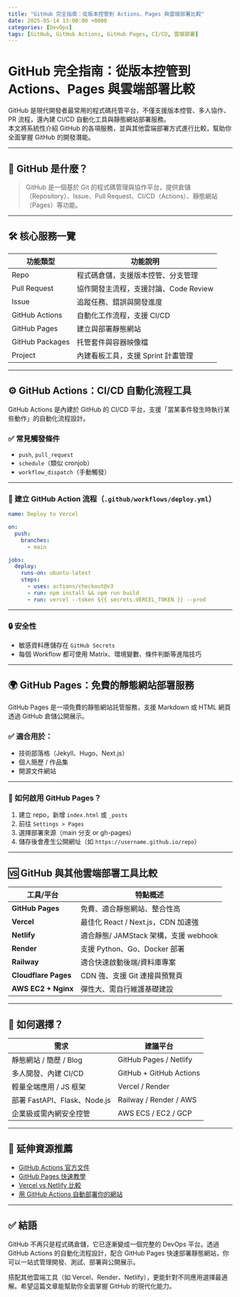 ```yaml
---
title: "GitHub 完全指南：從版本控管到 Actions、Pages 與雲端部署比較"
date: 2025-05-14 13:00:00 +0800
categories: [DevOps]
tags: [GitHub, GitHub Actions, GitHub Pages, CI/CD, 雲端部署]
---
```


# GitHub 完全指南：從版本控管到 Actions、Pages 與雲端部署比較

GitHub 是現代開發者最常用的程式碼托管平台，不僅支援版本控管、多人協作、PR 流程，還內建 CI/CD 自動化工具與靜態網站部署服務。  
本文將系統性介紹 GitHub 的各項服務，並與其他雲端部署方式進行比較，幫助你全面掌握 GitHub 的開發潛能。

---

## 🧱 GitHub 是什麼？

> GitHub 是一個基於 Git 的程式碼管理與協作平台，提供倉儲（Repository）、Issue、Pull Request、CI/CD（Actions）、靜態網站（Pages）等功能。

---

## 🛠 核心服務一覽

| 功能類型       | 功能說明 |
|----------------|----------|
| Repo           | 程式碼倉儲，支援版本控管、分支管理 |
| Pull Request   | 協作開發主流程，支援討論、Code Review |
| Issue          | 追蹤任務、錯誤與開發進度 |
| GitHub Actions | 自動化工作流程，支援 CI/CD |
| GitHub Pages   | 建立與部署靜態網站 |
| GitHub Packages| 托管套件與容器映像檔 |
| Project        | 內建看板工具，支援 Sprint 計畫管理 |

---

## ⚙️ GitHub Actions：CI/CD 自動化流程工具

GitHub Actions 是內建於 GitHub 的 CI/CD 平台，支援「當某事件發生時執行某些動作」的自動化流程設計。

### ✅ 常見觸發條件

- `push`, `pull_request`
- `schedule`（類似 cronjob）
- `workflow_dispatch`（手動觸發）

---

### 📝 建立 GitHub Action 流程（`.github/workflows/deploy.yml`）

```yaml
name: Deploy to Vercel

on:
  push:
    branches:
      - main

jobs:
  deploy:
    runs-on: ubuntu-latest
    steps:
      - uses: actions/checkout@v3
      - run: npm install && npm run build
      - run: vercel --token ${{ secrets.VERCEL_TOKEN }} --prod
```

---

### 🔒 安全性

* 敏感資料應儲存在 `GitHub Secrets`
* 每個 Workflow 都可使用 Matrix、環境變數、條件判斷等進階技巧

---

## 🌍 GitHub Pages：免費的靜態網站部署服務

GitHub Pages 是一項免費的靜態網站託管服務，支援 Markdown 或 HTML 網頁透過 GitHub 倉儲公開展示。

### ✅ 適合用於：

* 技術部落格（Jekyll、Hugo、Next.js）
* 個人簡歷 / 作品集
* 開源文件網站

---

### 🧭 如何啟用 GitHub Pages？

1. 建立 repo，新增 `index.html` 或 `_posts`
2. 前往 `Settings > Pages`
3. 選擇部署來源（main 分支 or gh-pages）
4. 儲存後會產生公開網址（如 `https://username.github.io/repo`）

---

## 🆚 GitHub 與其他雲端部署工具比較

| 工具/平台                | 特點概述                         |
| -------------------- | ---------------------------- |
| **GitHub Pages**     | 免費、適合靜態網站、整合性高               |
| **Vercel**           | 最佳化 React / Next.js，CDN 加速強  |
| **Netlify**          | 適合靜態/ JAMStack 架構，支援 webhook |
| **Render**           | 支援 Python、Go、Docker 部署       |
| **Railway**          | 適合快速啟動後端/資料庫專案               |
| **Cloudflare Pages** | CDN 強、支援 Git 連接與預覽頁          |
| **AWS EC2 + Nginx**  | 彈性大、需自行維護基礎建設                |

---

## 💬 如何選擇？

| 需求                       | 建議平台                    |
| ------------------------ | ----------------------- |
| 靜態網站 / 簡歷 / Blog         | GitHub Pages / Netlify  |
| 多人開發、內建 CI/CD            | GitHub + GitHub Actions |
| 輕量全端應用 / JS 框架           | Vercel / Render         |
| 部署 FastAPI、Flask、Node.js | Railway / Render / AWS  |
| 企業級或需內網安全控管              | AWS ECS / EC2 / GCP     |

---

## 📘 延伸資源推薦

* [GitHub Actions 官方文件](https://docs.github.com/en/actions)
* [GitHub Pages 快速教學](https://pages.github.com/)
* [Vercel vs Netlify 比較](https://vercel.com/docs)
* [用 GitHub Actions 自動部署你的網站](https://jakearchibald.com/github-actions)

---

## ✅ 結語

GitHub 不再只是程式碼倉儲，它已逐漸變成一個完整的 DevOps 平台。透過 GitHub Actions 的自動化流程設計，配合 GitHub Pages 快速部署靜態網站，你可以一站式管理開發、測試、部署與公開展示。

搭配其他雲端工具（如 Vercel、Render、Netlify），更能針對不同應用選擇最適解。希望這篇文章能幫助你全面掌握 GitHub 的現代化能力。